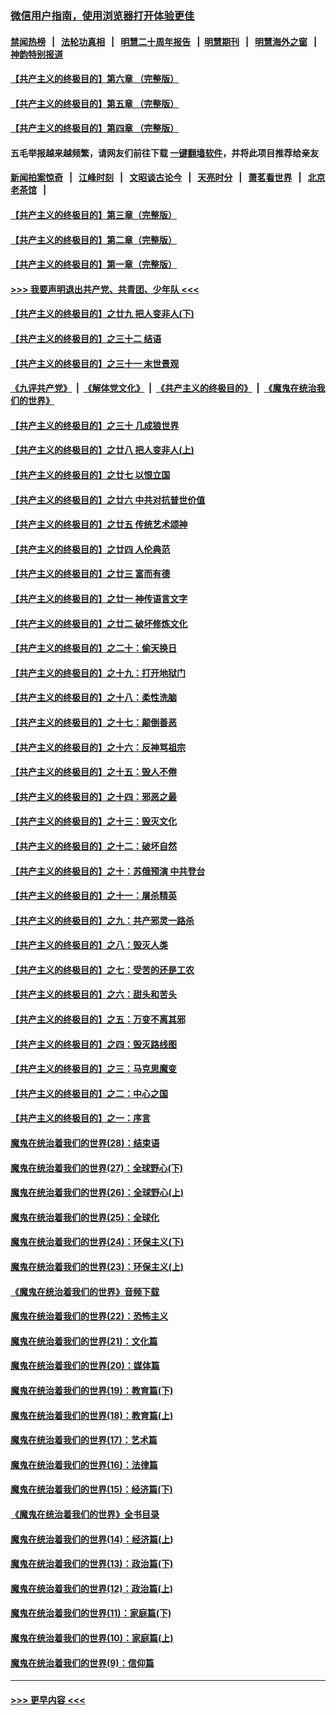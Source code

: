 ### [微信用户指南，使用浏览器打开体验更佳](https://github.com/gfw-breaker/banned-news1/blob/master/indexes/wechat-guide.md?t=0)
#### [禁闻热榜](热点新闻.md?t=0)  &nbsp;&nbsp;|&nbsp;&nbsp; [法轮功真相](https://github.com/gfw-breaker/truth/blob/master/README.md?t=0) &nbsp;&nbsp;|&nbsp;&nbsp; [明慧二十周年报告](https://github.com/gfw-breaker/mh-reports/blob/master/README.md?t=0) &nbsp;&nbsp;|&nbsp;&nbsp;[明慧期刊](https://github.com/gfw-breaker/mh-qikan) &nbsp;&nbsp;|&nbsp;&nbsp; [明慧海外之窗](https://github.com/gfw-breaker/mh-news/blob/master/README.md?t=0) &nbsp;&nbsp;|&nbsp;&nbsp; [神韵特别报道](https://github.com/gfw-breaker/mh-news/blob/master/shenyun.md?t=0)
#### [【共产主义的终极目的】第六章 （完整版）](../pages/nsc422/n11428913.md?t=02111611) 
#### [【共产主义的终极目的】第五章 （完整版）](../pages/nsc422/n11428912.md?t=02111611) 
#### [【共产主义的终极目的】第四章 （完整版）](../pages/nsc422/n11428907.md?t=02111611) 
#### 五毛举报越来越频繁，请网友们前往下载 [一键翻墙软件](https://github.com/gfw-breaker/ssr-accounts)，并将此项目推荐给亲友
#### [新闻拍案惊奇](https://github.com/gfw-breaker/banned-news1/blob/master/pages/link4.md) &nbsp;&nbsp;|&nbsp;&nbsp; [江峰时刻](https://github.com/gfw-breaker/banned-news1/blob/master/pages/link4.md) &nbsp;&nbsp;|&nbsp;&nbsp; [文昭谈古论今](https://github.com/gfw-breaker/banned-news1/blob/master/pages/link4.md) &nbsp;&nbsp;|&nbsp;&nbsp; [天亮时分](https://github.com/gfw-breaker/banned-news1/blob/master/pages/link4.md) &nbsp;&nbsp;|&nbsp;&nbsp; [萧茗看世界](https://github.com/gfw-breaker/banned-news1/blob/master/pages/link4.md) &nbsp;&nbsp;|&nbsp;&nbsp; [北京老茶馆](https://github.com/gfw-breaker/banned-news1/blob/master/pages/link4.md) &nbsp;&nbsp;|&nbsp;&nbsp; 
#### [【共产主义的终极目的】第三章（完整版）](../pages/nsc422/n11428848.md?t=02111611) 
#### [【共产主义的终极目的】第二章（完整版）](../pages/nsc422/n11428831.md?t=02111611) 
#### [【共产主义的终极目的】第一章（完整版）](../pages/nsc422/n11417651.md?t=02111611) 
#### [>>> 我要声明退出共产党、共青团、少年队 <<<](https://github.com/begood0513/goodnews/blob/master/quit/letter.md) 
#### [【共产主义的终极目的】之廿九 把人变非人(下)](../pages/nsc422/n11344140.md?t=02111611) 
#### [【共产主义的终极目的】之三十二 结语](../pages/nsc422/n11360535.md?t=02111611) 
#### [【共产主义的终极目的】之三十一 末世景观](../pages/nsc422/n11351129.md?t=02111611) 
#### [《九评共产党》](https://github.com/begood0513/9ping.md/blob/master/README.md) &nbsp;|&nbsp; [《解体党文化》](../../../../jtdwh.md/blob/master/README.md)  &nbsp;|&nbsp; [《共产主义的终极目的》](../../../../gczydzjmd.md/blob/master/README.md) &nbsp;|&nbsp; [《魔鬼在统治我们的世界》](../../../../mgztzwmdsj.md/blob/master/README.md) 
#### [【共产主义的终极目的】之三十 几成狼世界](../pages/nsc422/n11348280.md?t=02111611) 
#### [【共产主义的终极目的】之廿八 把人变非人(上)](../pages/nsc422/n11340492.md?t=02111611) 
#### [【共产主义的终极目的】之廿七 以恨立国](../pages/nsc422/n11336944.md?t=02111611) 
#### [【共产主义的终极目的】之廿六 中共对抗普世价值](../pages/nsc422/n11324785.md?t=02111611) 
#### [【共产主义的终极目的】之廿五 传统艺术颂神](../pages/nsc422/n11296396.md?t=02111611) 
#### [【共产主义的终极目的】之廿四 人伦典范](../pages/nsc422/n11296397.md?t=02111611) 
#### [【共产主义的终极目的】之廿三 富而有德](../pages/nsc422/n11283598.md?t=02111611) 
#### [【共产主义的终极目的】之廿一 神传语言文字](../pages/nsc422/n11263265.md?t=02111611) 
#### [【共产主义的终极目的】之廿二 破坏修炼文化](../pages/nsc422/n11245728.md?t=02111611) 
#### [【共产主义的终极目的】之二十：偷天换日](../pages/nsc422/n11238846.md?t=02111611) 
#### [【共产主义的终极目的】之十九：打开地狱门](../pages/nsc422/n11206376.md?t=02111611) 
#### [【共产主义的终极目的】之十八：柔性洗脑](../pages/nsc422/n11199994.md?t=02111611) 
#### [【共产主义的终极目的】之十七：颠倒善恶](../pages/nsc422/n11179782.md?t=02111611) 
#### [【共产主义的终极目的】之十六：反神骂祖宗](../pages/nsc422/n11166798.md?t=02111611) 
#### [【共产主义的终极目的】之十五：毁人不倦](../pages/nsc422/n11166792.md?t=02111611) 
#### [【共产主义的终极目的】之十四：邪恶之最](../pages/nsc422/n11150249.md?t=02111611) 
#### [【共产主义的终极目的】之十三：毁灭文化](../pages/nsc422/n11135227.md?t=02111611) 
#### [【共产主义的终极目的】之十二：破坏自然](../pages/nsc422/n11135214.md?t=02111611) 
#### [【共产主义的终极目的】之十：苏俄预演 中共登台](../pages/nsc422/n11118424.md?t=02111611) 
#### [【共产主义的终极目的】之十一：屠杀精英](../pages/nsc422/n11118442.md?t=02111611) 
#### [【共产主义的终极目的】之九：共产邪灵一路杀](../pages/nsc422/n11114139.md?t=02111611) 
#### [【共产主义的终极目的】之八：毁灭人类](../pages/nsc422/n11108503.md?t=02111611) 
#### [【共产主义的终极目的】之七：受苦的还是工农](../pages/nsc422/n11101809.md?t=02111611) 
#### [【共产主义的终极目的】之六：甜头和苦头](../pages/nsc422/n11096971.md?t=02111611) 
#### [【共产主义的终极目的】之五：万变不离其邪](../pages/nsc422/n11091285.md?t=02111611) 
#### [【共产主义的终极目的】之四：毁灭路线图](../pages/nsc422/n11086284.md?t=02111611) 
#### [【共产主义的终极目的】之三：马克思魔变](../pages/nsc422/n11061941.md?t=02111611) 
#### [【共产主义的终极目的】之二：中心之国](../pages/nsc422/n11047728.md?t=02111611) 
#### [【共产主义的终极目的】之一：序言](../pages/nsc422/n11086077.md?t=02111611) 
#### [魔鬼在统治着我们的世界(28)：结束语](../pages/nsc422/n10936246.md?t=02111611) 
#### [魔鬼在统治着我们的世界(27)：全球野心(下)](../pages/nsc422/n10928319.md?t=02111611) 
#### [魔鬼在统治着我们的世界(26)：全球野心(上)](../pages/nsc422/n10900318.md?t=02111611) 
#### [魔鬼在统治着我们的世界(25)：全球化](../pages/nsc422/n10788205.md?t=02111611) 
#### [魔鬼在统治着我们的世界(24)：环保主义(下)](../pages/nsc422/n10695307.md?t=02111611) 
#### [魔鬼在统治着我们的世界(23)：环保主义(上)](../pages/nsc422/n10688613.md?t=02111611) 
#### [《魔鬼在统治着我们的世界》音频下载](../pages/nsc422/n10635553.md?t=02111611) 
#### [魔鬼在统治着我们的世界(22)：恐怖主义](../pages/nsc422/n10614727.md?t=02111611) 
#### [魔鬼在统治着我们的世界(21)：文化篇](../pages/nsc422/n10597706.md?t=02111611) 
#### [魔鬼在统治着我们的世界(20)：媒体篇](../pages/nsc422/n10586579.md?t=02111611) 
#### [魔鬼在统治着我们的世界(19)：教育篇(下)](../pages/nsc422/n10564808.md?t=02111611) 
#### [魔鬼在统治着我们的世界(18)：教育篇(上)](../pages/nsc422/n10526970.md?t=02111611) 
#### [魔鬼在统治着我们的世界(17)：艺术篇](../pages/nsc422/n10499093.md?t=02111611) 
#### [魔鬼在统治着我们的世界(16)：法律篇](../pages/nsc422/n10485969.md?t=02111611) 
#### [魔鬼在统治着我们的世界(15)：经济篇(下)](../pages/nsc422/n10469975.md?t=02111611) 
#### [《魔鬼在统治着我们的世界》全书目录](../pages/nsc422/n10464261.md?t=02111611) 
#### [魔鬼在统治着我们的世界(14)：经济篇(上)](../pages/nsc422/n10457370.md?t=02111611) 
#### [魔鬼在统治着我们的世界(13)：政治篇(下)](../pages/nsc422/n10448270.md?t=02111611) 
#### [魔鬼在统治着我们的世界(12)：政治篇(上)](../pages/nsc422/n10444576.md?t=02111611) 
#### [魔鬼在统治着我们的世界(11)：家庭篇(下)](../pages/nsc422/n10440961.md?t=02111611) 
#### [魔鬼在统治着我们的世界(10)：家庭篇(上)](../pages/nsc422/n10435448.md?t=02111611) 
#### [魔鬼在统治着我们的世界(9)：信仰篇](../pages/nsc422/n10432159.md?t=02111611) 

----
#### [ >>> 更早内容 <<< ](../indexes/nsc422-earlier.md)
